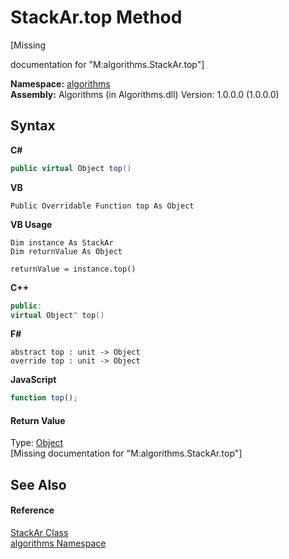 # StackAr.top Method 
 

\[Missing <summary> documentation for "M:algorithms.StackAr.top"\]

**Namespace:**&nbsp;<a href="82f88b43-fdc9-bc99-9558-75fce96d448f">algorithms</a><br />**Assembly:**&nbsp;Algorithms (in Algorithms.dll) Version: 1.0.0.0 (1.0.0.0)

## Syntax

**C#**<br />
``` C#
public virtual Object top()
```

**VB**<br />
``` VB
Public Overridable Function top As Object
```

**VB Usage**<br />
``` VB Usage
Dim instance As StackAr
Dim returnValue As Object

returnValue = instance.top()
```

**C++**<br />
``` C++
public:
virtual Object^ top()
```

**F#**<br />
``` F#
abstract top : unit -> Object 
override top : unit -> Object 
```

**JavaScript**<br />
``` JavaScript
function top();
```


#### Return Value
Type: <a href="http://msdn2.microsoft.com/en-us/library/e5kfa45b" target="_blank">Object</a><br />\[Missing <returns> documentation for "M:algorithms.StackAr.top"\]

## See Also


#### Reference
<a href="b4a5e2b4-76ec-c8ca-0bcc-afef582efb60">StackAr Class</a><br /><a href="82f88b43-fdc9-bc99-9558-75fce96d448f">algorithms Namespace</a><br />